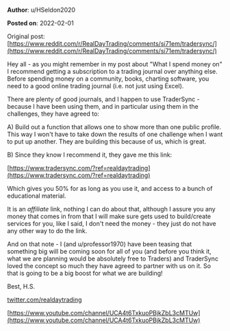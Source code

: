 **Author**: u/HSeldon2020

**Posted on**: 2022-02-01

Original post: [https://www.reddit.com/r/RealDayTrading/comments/si71em/tradersync/](https://www.reddit.com/r/RealDayTrading/comments/si71em/tradersync/)

Hey all - as you might remember in my post about "What I spend money on" I recommend getting a subscription to a trading journal over anything else.  Before spending money on a community, books, charting software, you need to a good online trading journal (i.e. not just using Excel).

There are plenty of good journals, and I happen to use TraderSync - because I have been using them, and in particular using them in the challenges, they have agreed to:

A) Build out a function that allows one to show more than one public profile.  This way I won't have to take down the results of one challenge when I want to put up another.  They are building this because of us, which is great.

B) Since they know I recommend it, they gave me this link:  

[https://www.tradersync.com/?ref=realdaytrading](https://www.tradersync.com/?ref=realdaytrading)

Which gives you 50% for as long as you use it, and access to a bunch of educational material. 

It is an *affiliate* link, nothing I can do about that, although I assure you any money that comes in from that I will make sure gets used to build/create services for you, like I said, I don't need the money - they just do not have any other way to do the link. 

And on that note - I (and u/professor1970) have been teasing that something big will be coming soon for all of you (and before you think it, what we are planning would be absolutely free to Traders) and TraderSync loved the concept so much they have agreed to partner with us on it.  So that is going to be a big boost for what we are building!

Best, H.S.

[twitter.com/realdaytrading](https://twitter.com/realdaytrading)

[https://www.youtube.com/channel/UCA4t6TxkuoPBjkZbL3cMTUw](https://www.youtube.com/channel/UCA4t6TxkuoPBjkZbL3cMTUw)